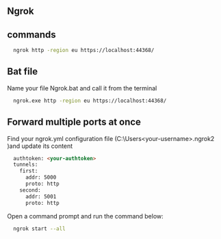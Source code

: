 ## Ngrok

## commands

```bash
  ngrok http -region eu https://localhost:44368/
```

## Bat file

Name your file Ngrok.bat and call it from the terminal

```bash
  ngrok.exe http -region eu https://localhost:44368/
```
## Forward multiple ports at once

Find your ngrok.yml configuration file (C:\Users\<your-username>\.ngrok2 )and update its content

```html
  authtoken: <your-authtoken>
  tunnels:
    first:
      addr: 5000
      proto: http    
    second:
      addr: 5001
      proto: http
```

Open a command prompt and run the command below:

```bash
  ngrok start --all
```
